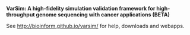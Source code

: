 <b>VarSim: A high-fidelity simulation validation framework for high-throughput genome sequencing with cancer applications (BETA)</b>

See http://bioinform.github.io/varsim/ for help, downloads and webapps. 

